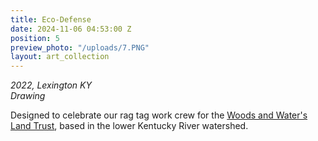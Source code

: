 ```yaml
---
title: Eco-Defense
date: 2024-11-06 04:53:00 Z
position: 5
preview_photo: "/uploads/7.PNG"
layout: art_collection
---
```


*2022, Lexington KY* <br> 
*Drawing* <br>

Designed to celebrate our rag tag work crew for the [Woods and Water's Land Trust](https://www.woodsandwaterstrust.org), based in the lower Kentucky River watershed. 